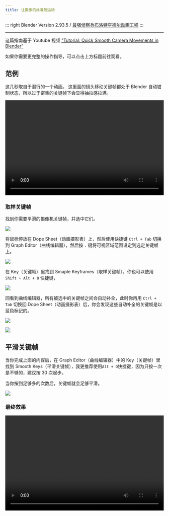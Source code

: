 ```yaml
---
title: 让摄像机丝滑般运动
---
```

::: right
Blender Version 2.93.5 / [最强侦察兵布洛特亨德尔动画工程](https://www.bilibili.com/video/BV1aq4y1V7W3)
:::

---

这篇指南基于 Youtube 视频 ["Tutorial: Quick Smooth Camera Movements in Blender"](https://youtu.be/a7qyW1G350g)

如果你需要更完整的操作指导，可以点击上方标题前往观看。

## 范例

这几秒取自于潜行的一个动画。
这里面的镜头移动关键帧都处于 Blender 自动钳制状态，所以过于密集的关键帧下会显得抽拉感拉满。

<div style="position: relative; padding: 30% 45%;">
<video src="https://pan.ldo.one/api/v3/file/source/366/smooth-cam-1.mp4?sign=myke9jGZBHXiHx1gGq_k2OqJqhPSbvr0vHP3iqKelmE%3D%3A0" controls="controls" style="position: absolute; width: 100%; height: 100%; left: 0; top: 0;">
Your browser does not support the video tag.
</video>
</div>

### 取样关键帧

找到你需要平滑的摄像机关键帧，并选中它们。

![](https://pic.imgdb.cn/item/615ffbff2ab3f51d91b1df2a.png)

将鼠标停放在 Dope Sheet（动画摄影表）上，然后使用快捷键 `Ctrl + Tab` 切换到 Graph Editor（曲线编辑器），然后按 `.` 键将可视区域范围设定到选定关键帧上。

![](https://pic.imgdb.cn/item/615ffcdc2ab3f51d91b3029a.png)

在 Key（关键帧）里找到 Smaple Keyframes（取样关键帧），你也可以使用 `Shift + Alt + O` 快捷键，

![](https://pic.imgdb.cn/item/615ffd042ab3f51d91b33778.png)

回看到曲线编辑器，所有被选中的关键帧之间会自动补全，此时你再用 `Ctrl + Tab` 切换回 Dope Sheet（动画摄影表）后，你会发现这些自动补全的关键帧是以蓝色标记的。

![](https://pic.imgdb.cn/item/615ffd812ab3f51d91b3ec70.png)

![](https://pic.imgdb.cn/item/615ffd732ab3f51d91b3db6f.png)

## 平滑关键帧

当你完成上面的内容后，在 Graph Editor（曲线编辑器）中的 Key（关键帧）里找到 Smooth Keys（平滑关键帧），我更推荐使用`Alt + O`快捷键，因为只按一次是不够的，建议按 30 次起步。

当你按到足够多的次数后，关键帧就会足够平滑。

![](https://pic.imgdb.cn/item/615ffeb22ab3f51d91b56ced.png)

### 最终效果

<div style="position: relative; padding: 30% 45%;">
<video src="https://pan.ldo.one/api/v3/file/source/367/smooth-cam-2.mp4?sign=45EeOeqg2I6j1jC5jM32gY9AlXSgRQSqDWdYjBTwh-I%3D%3A0" controls="controls" style="position: absolute; width: 100%; height: 100%; left: 0; top: 0;">
Your browser does not support the video tag.
</video>
</div>